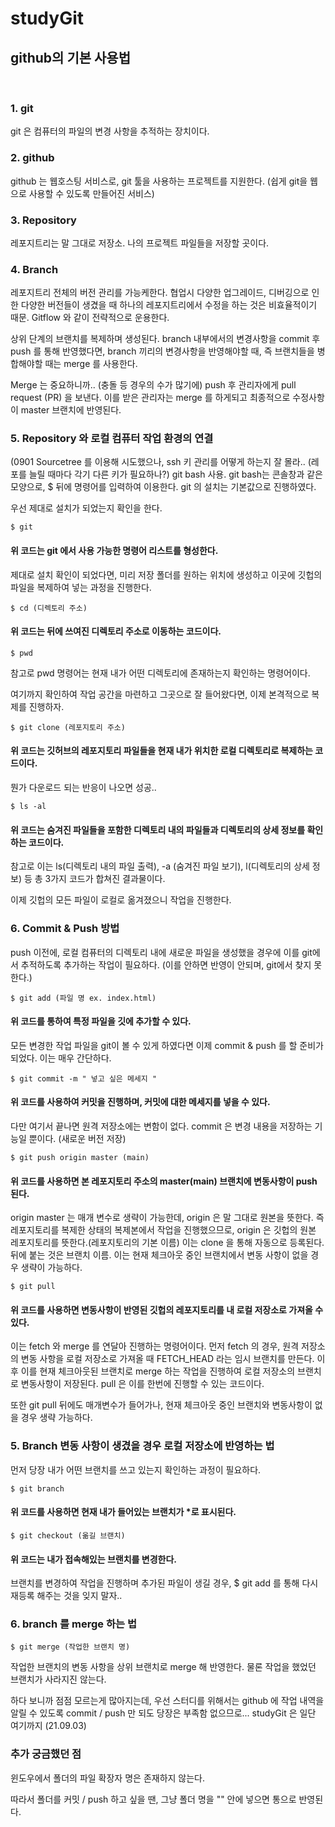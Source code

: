 # studyGit
## github의 기본 사용법
<br>

### 1. git 

git 은 컴퓨터의 파일의 변경 사항을 추적하는 장치이다.
<br>

### 2. github

github 는 웹호스팅 서비스로, git 툴을 사용하는 프로젝트를 지원한다. (쉽게 git을 웹으로 사용할 수 있도록 만들어진 서비스)
<br>

### 3. Repository

레포지트리는 말 그대로 저장소. 나의 프로젝트 파일들을 저장할 곳이다. 
<br>

### 4. Branch

레포지트리 전체의 버전 관리를 가능케한다. 협업시 다양한 업그레이드, 디버깅으로 인한 다양한 버전들이 생겼을 때 하나의 레포지트리에서 수정을 하는 것은 비효율적이기 때문. Gitflow 와 같이 전략적으로 운용한다.

상위 단계의 브랜치를 복제하며 생성된다. branch 내부에서의 변경사항을 commit 후 push 를 통해 반영했다면, branch 끼리의 변경사항을 반영해야할 때, 즉 브랜치들을 병합해야할 때는 merge 를 사용한다.

Merge 는 중요하니까.. (충돌 등 경우의 수가 많기에) push 후 관리자에게 pull request (PR) 을 보낸다. 이를 받은 관리자는 merge 를 하게되고 최종적으로 수정사항이 master 브랜치에 반영된다.
<br>

### 5. Repository 와 로컬 컴퓨터 작업 환경의 연결

(0901 Sourcetree 를 이용해 시도했으나, ssh 키 관리를 어떻게 하는지 잘 몰라.. (레포를 늘릴 때마다 각기 다른 키가 필요하나?) git bash 사용. git bash는 콘솔창과 같은 모양으로, $ 뒤에 명령어를 입력하여 이용한다. git 의 설치는 기본값으로 진행하였다.

우선 제대로 설치가 되었는지 확인을 한다.

```
$ git
```
#### 위 코드는 git 에서 사용 가능한 명령어 리스트를 형성한다.
제대로 설치 확인이 되었다면, 미리 저장 폴더를 원하는 위치에 생성하고 이곳에 깃헙의 파일을 복제하여 넣는 과정을 진행한다.

```
$ cd (디렉토리 주소)
```
#### 위 코드는 뒤에 쓰여진 디렉토리 주소로 이동하는 코드이다.

```
$ pwd
```

참고로 pwd 명령어는 현재 내가 어떤 디렉토리에 존재하는지 확인하는 명령어이다. 

여기까지 확인하여 작업 공간을 마련하고 그곳으로 잘 들어왔다면, 이제 본격적으로 복제를 진행하자.

```
$ git clone (레포지토리 주소)
```

#### 위 코드는 깃허브의 레포지토리 파일들을 현재 내가 위치한 로컬 디렉토리로 복제하는 코드이다.
뭔가 다운로드 되는 반응이 나오면 성공..

```
$ ls -al
```

#### 위 코드는 숨겨진 파일들을 포함한 디렉토리 내의 파일들과 디렉토리의 상세 정보를 확인하는 코드이다. 
참고로 이는 ls(디렉토리 내의 파일 출력), -a (숨겨진 파일 보기), l(디렉토리의 상세 정보) 등 총 3가지 코드가 합쳐진 결과물이다.

이제 깃헙의 모든 파일이 로컬로 옮겨졌으니 작업을 진행한다.

### 6. Commit & Push 방법

push 이전에, 로컬 컴퓨터의 디렉토리 내에 새로운 파일을 생성했을 경우에 이를 git에서 추적하도록 추가하는 작업이 필요하다. (이를 안하면 반영이 안되며, git에서 찾지 못한다.)


```
$ git add (파일 명 ex. index.html)
```

#### 위 코드를 통하여 특정 파일을 깃에 추가할 수 있다.

모든 변경한 작업 파일을 git이 볼 수 있게 하였다면 이제 commit & push 를 할 준비가 되었다. 이는 매우 간단하다.

```
$ git commit -m " 넣고 싶은 메세지 "
```
#### 위 코드를 사용하여 커밋을 진행하며, 커밋에 대한 메세지를 넣을 수 있다.

다만 여기서 끝나면 원격 저장소에는 변함이 없다. commit 은 변경 내용을 저장하는 기능일 뿐이다. (새로운 버전 저장)

```
$ git push origin master (main)
```

#### 위 코드를 사용하면 본 레포지토리 주소의 master(main) 브랜치에 변동사항이 push 된다.
origin master 는 매개 변수로 생략이 가능한데, origin 은 말 그대로 원본을 뜻한다. 즉 레포지토리를 복제한 상태의 복제본에서 작업을 진행했으므로, origin 은 깃헙의 원본 레포지토리를 뜻한다.(레포지토리의 기본 이름) 이는 clone 을 통해 자동으로 등록된다. 뒤에 붙는 것은 브랜치 이름. 이는 현재 체크아웃 중인
 브랜치에서 변동 사항이 없을 경우 생략이 가능하다.
```
$ git pull
```

#### 위 코드를 사용하면 변동사항이 반영된 깃헙의 레포지토리를 내 로컬 저장소로 가져올 수 있다.
이는 fetch 와 merge 를 연달아 진행하는 명령어이다. 먼저 fetch 의 경우, 원격 저장소의 변동 사항을 로컬 저장소로 가져올 때 FETCH_HEAD 라는 임시 브랜치를 만든다. 이후 이를 현재 체크아웃된 브랜치로 merge 하는 작업을 진행하여 로컬 저장소의 브랜치로 변동사항이 저장된다. pull 은 이를 한번에 진행할 수 있는 코드이다.

또한 git pull 뒤에도 매개변수가 들어가나, 현재 체크아웃 중인 브랜치와 변동사항이 없을 경우 생략 가능하다.

### 5. Branch 변동 사항이 생겼을 경우 로컬 저장소에 반영하는 법

먼저 당장 내가 어떤 브랜치를 쓰고 있는지 확인하는 과정이 필요하다.

```
$ git branch
```

#### 위 코드를 사용하면 현재 내가 들어있는 브랜치가 *로 표시된다.

```
$ git checkout (옮길 브랜치)
```

#### 위 코드는 내가 접속해있는 브랜치를 변경한다.
브랜치를 변경하여 작업을 진행하며 추가된 파일이 생길 경우, $ git add 를 통해 다시 재등록 해주는 것을 잊지 말자..

### 6. branch 를 merge 하는 법

```
$ git merge (작업한 브랜치 명)
```

작업한 브랜치의 변동 사항을 상위 브랜치로 merge 해 반영한다. 물론 작업을 했었던 브랜치가 사라지진 않는다.

하다 보니까 점점 모르는게 많아지는데, 우선 스터디를 위해서는 github 에 작업 내역을 알릴 수 있도록 commit / push 만 되도 당장은 부족함 없으므로... studyGit 은 일단 여기까지 (21.09.03)

### 추가 궁금했던 점

윈도우에서 폴더의 파일 확장자 명은 존재하지 않는다.

따라서 폴더를 커밋 / push 하고 싶을 땐, 그냥 폴더 명을 "" 안에 넣으면 통으로 반영된다.
